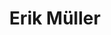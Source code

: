 ---
layout: page
title: Erik Müller
email: erik.mueller@ml.rwth-aachen.de
email_vis: erik.mueller[at]ml[dot]rwth-aachen[dot]de
description: 
github: 
importance: 2
category: Student Assistant
redirect: 
---